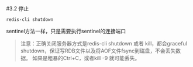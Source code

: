 #3.2	停止

	redis-cli shutdown

sentinel方法一样，只是需要执行sentinel的连接端口
> 
> 注意：正确关闭服务器方式是redis-cli shutdown 或者 kill，都会graceful shutdown，保证写RDB文件以及将AOF文件fsync到磁盘，不会丢失数据。 如果是粗暴的Ctrl+C，或者kill -9 就可能丢失。
> 